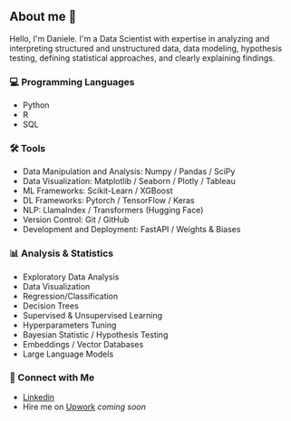 ## About me :vulcan_salute:

Hello, I'm Daniele. I'm a Data Scientist with expertise in analyzing and interpreting structured and unstructured data, data modeling, hypothesis testing, defining statistical approaches, and clearly explaining findings.

### :computer: Programming Languages

- Python
- R
- SQL

### :hammer_and_wrench: Tools

- Data Manipulation and Analysis: Numpy / Pandas / SciPy
- Data Visualization: Matplotlib / Seaborn / Plotly / Tableau
- ML Frameworks: Scikit-Learn / XGBoost
- DL Frameworks: Pytorch / TensorFlow / Keras
- NLP: LlamaIndex / Transformers (Hugging Face)
- Version Control: Git / GitHub
- Development and Deployment: FastAPI / Weights & Biases

### :bar_chart: Analysis & Statistics

- Exploratory Data Analysis
- Data Visualization
- Regression/Classification
- Decision Trees
- Supervised & Unsupervised Learning
- Hyperparameters Tuning
- Bayesian Statistic / Hypothesis Testing
- Embeddings / Vector Databases
- Large Language Models

### :wave: Connect with Me

- [Linkedin](https://www.linkedin.com/in/daniele-didino/)
- Hire me on [Upwork](https://...) *coming soon*
